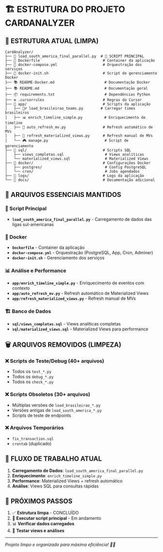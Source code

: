 # 🏗️ **ESTRUTURA DO PROJETO CARDANALYZER**

## 📁 **ESTRUTURA ATUAL (LIMPA)**

```
CardAnalyzer/
├── 📄 load_south_america_final_parallel.py  # 🚀 SCRIPT PRINCIPAL
├── 🐳 Dockerfile                             # Container da aplicação
├── 🐳 docker-compose.yml                     # Orquestração dos serviços
├── 🐳 docker-init.sh                         # Script de gerenciamento Docker
├── 📚 README-Docker.md                       # Documentação Docker
├── 📚 README.md                              # Documentação geral
├── 📦 requirements.txt                       # Dependências Python
├── ⚙️ .cursorrules                           # Regras do Cursor
├── 📁 app/                                   # Scripts da aplicação
│   ├── 🏃‍♂️ load_brasileirao_teams.py        # Carregar times brasileiros
│   ├── 📊 enrich_timeline_simple.py          # Enriquecimento de timeline
│   ├── 🔄 auto_refresh_mv.py                 # Refresh automático de MVs
│   ├── 🔄 refresh_materialized_views.py      # Refresh manual de MVs
│   └── 🎮 manage.py                          # Script de gerenciamento
├── 📁 sql/                                   # Scripts SQL
│   ├── views_completas.sql                   # Views analíticas
│   └── materialized_views.sql                # Materialized Views
├── 📁 docker/                                # Configurações Docker
│   ├── postgres/                             # Config PostgreSQL
│   └── cron/                                 # Jobs agendados
├── 📁 logs/                                  # Logs da aplicação
└── 📁 docs/                                  # Documentação adicional
```

## 🎯 **ARQUIVOS ESSENCIAIS MANTIDOS**

### **🚀 Script Principal**
- **`load_south_america_final_parallel.py`** - Carregamento de dados das ligas sul-americanas

### **🐳 Docker**
- **`Dockerfile`** - Container da aplicação
- **`docker-compose.yml`** - Orquestração (PostgreSQL, App, Cron, Adminer)
- **`docker-init.sh`** - Gerenciamento dos serviços

### **📊 Análise e Performance**
- **`app/enrich_timeline_simple.py`** - Enriquecimento de eventos com contexto
- **`app/auto_refresh_mv.py`** - Refresh automático de Materialized Views
- **`app/refresh_materialized_views.py`** - Refresh manual de MVs

### **🏗️ Banco de Dados**
- **`sql/views_completas.sql`** - Views analíticas completas
- **`sql/materialized_views.sql`** - Materialized Views para performance

## 🗑️ **ARQUIVOS REMOVIDOS (LIMPEZA)**

### **❌ Scripts de Teste/Debug (40+ arquivos)**
- Todos os `test_*.py`
- Todos os `debug_*.py` 
- Todos os `check_*.py`

### **❌ Scripts Obsoletos (30+ arquivos)**
- Múltiplas versões de `load_brasileirao_*.py`
- Versões antigas de `load_south_america_*.py`
- Scripts de teste de endpoints

### **❌ Arquivos Temporários**
- `fix_transaction.sql`
- `crontab` (duplicado)

## 🎯 **FLUXO DE TRABALHO ATUAL**

1. **Carregamento de Dados**: `load_south_america_final_parallel.py`
2. **Enriquecimento**: `enrich_timeline_simple.py`
3. **Performance**: Materialized Views + refresh automático
4. **Análise**: Views SQL para consultas rápidas

## 🚀 **PRÓXIMOS PASSOS**

1. ✅ **Estrutura limpa** - CONCLUÍDO
2. 🔄 **Executar script principal** - Em andamento
3. 📊 **Verificar dados carregados**
4. 🎯 **Testar views e análises**

---
*Projeto limpo e organizado para máxima eficiência! 🧹✨*
